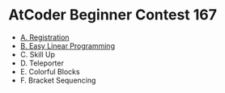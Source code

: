 # AtCoder Beginner Contest 167

- [A. Registration](https://github.com/wingkwong/atcoder/blob/master/abc167/A.cpp)
- [B. Easy Linear Programming](https://github.com/wingkwong/atcoder/blob/master/abc167/B.cpp)
- C. Skill Up
- D. Teleporter       
- E. Colorful Blocks
- F. Bracket Sequencing